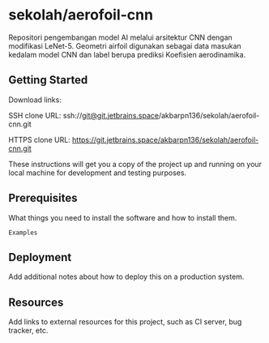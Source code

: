 # sekolah/aerofoil-cnn

Repositori pengembangan model AI melalui
arsitektur CNN dengan modifikasi LeNet-5.
Geometri airfoil digunakan sebagai data
masukan kedalam model CNN dan label berupa
prediksi Koefisien aerodinamika.

## Getting Started

Download links:

SSH clone URL: ssh://git@git.jetbrains.space/akbarpn136/sekolah/aerofoil-cnn.git

HTTPS clone URL: https://git.jetbrains.space/akbarpn136/sekolah/aerofoil-cnn.git



These instructions will get you a copy of the project up and running on your local machine for development and testing purposes.

## Prerequisites

What things you need to install the software and how to install them.

```
Examples
```

## Deployment

Add additional notes about how to deploy this on a production system.

## Resources

Add links to external resources for this project, such as CI server, bug tracker, etc.

